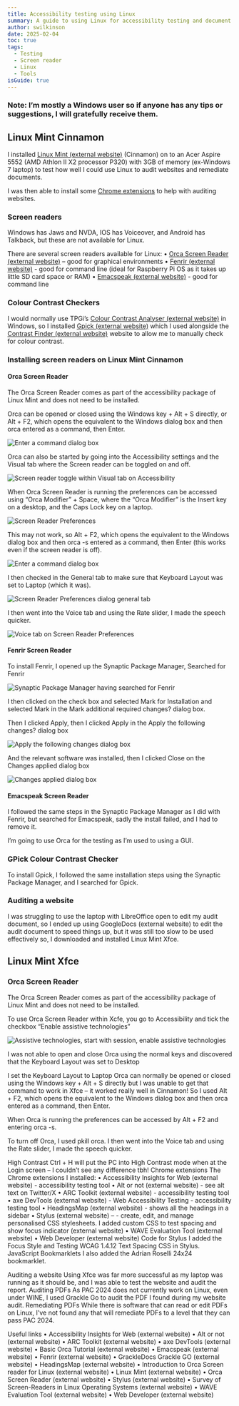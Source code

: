 ```yaml
---
title: Accessibility testing using Linux
summary: A guide to using Linux for accessibility testing and document remediation
author: swilkinson
date: 2025-02-04
toc: true
tags:
  - Testing
  - Screen reader
  - Linux
  - Tools
isGuide: true
---
```

### **Note: I’m mostly a Windows user so if anyone has any tips or suggestions, I will gratefully receive them.**

## Linux Mint Cinnamon

I installed [Linux Mint (external website)](https://linuxmint.com/) (Cinnamon) on to an Acer Aspire 5552 (AMD Athlon II X2 processor P320) with 3GB of memory (ex-Windows 7 laptop) to test how well I could use Linux to audit websites and remediate documents.

I was then able to install some [Chrome extensions](https://www.makethingsaccessible.com/guides/accessibility-testing-tools/#:~:text=and%20add%2Dons-,Chrome,-Accessibility%20Insights%20for) to help with auditing websites.

### Screen readers

Windows has Jaws and NVDA, IOS has Voiceover, and Android has Talkback, but these are not available for Linux. 

There are several screen readers available for Linux:
• [Orca Screen Reader (external website)](https://help.gnome.org/users/orca/stable/index.html.en) – good for graphical environments
• [Fenrir (external website)](https://github.com/chrys87/fenrir) - good for command line (ideal for Raspberry Pi OS as it takes up little SD card space or RAM)
• [Emacspeak (external website)](https://github.com/tvraman/emacspeak) - good for command line

### Colour Contrast Checkers

I would normally use TPGi’s [Colour Contrast Analyser (external website)](https://www.tpgi.com/color-contrast-checker/) in Windows, so I installed [Gpick (external website)](https://www.gpick.org/) which I used alongside the [Contrast Finder (external website)](https://app.contrast-finder.org/?lang=en) website to allow me to manually check for colour contrast.

### Installing screen readers on Linux Mint Cinnamon

#### Orca Screen Reader

The Orca Screen Reader comes as part of the accessibility package of Linux Mint and does not need to be installed.

Orca can be opened or closed using the Windows key + Alt + S directly, or Alt + F2, which opens the equivalent to the Windows dialog box and then orca entered as a command, then Enter.

![Enter a command dialog box](src/guideImg/1-command.png)

Orca can also be started by going into the Accessibility settings and the Visual tab where the Screen reader can be toggled on and off. 

![Screen reader toggle within Visual tab on Accessibility](src/guideImg/2-accessibility-dialog-box.png)

When Orca Screen Reader is running the preferences can be accessed using “Orca Modifier” + Space, where the “Orca Modifier” is the Insert key on a desktop, and the Caps Lock key on a laptop. 

![Screen Reader Preferences](src/guideImg/3-orca-preferences.png)

This may not work, so Alt + F2, which opens the equivalent to the Windows dialog box and then 
orca -s entered as a command, then Enter (this works even if the screen reader is off).

![Enter a command dialog box](src/guideImg/1-command.png)

I then checked in the General tab to make sure that Keyboard Layout was set to Laptop (which it was).

![Screen Reader Preferences dialog general tab](src/guideImg/4-keyboard-layout.png)

I then went into the Voice tab and using the Rate slider, I made the speech quicker.

![Voice tab on Screen Reader Preferences ](src/guideImg/5-screen-reader-speed.png)

#### Fenrir Screen Reader

To install Fenrir, I opened up the Synaptic Package Manager, Searched for Fenrir

![Synaptic Package Manager having searched for Fenrir](src/guideImg/6-synaptic-package-manager.png)

I then clicked on the check box and selected Mark for Installation and selected Mark in the Mark additional required changes? dialog box. 

Then I clicked Apply, then I clicked Apply in the Apply the following changes? dialog box

![Apply the following changes dialog box](src/guideImg/8-apply-the-following-changes.png)

And the relevant software was installed, then I clicked Close on the Changes applied dialog box

![Changes applied dialog box](src/guideImg/9-changes-applied.png)

#### Emacspeak Screen Reader

I followed the same steps in the Synaptic Package Manager as I did with Fenrir, but searched for Emacspeak, sadly the install failed, and I had to remove it.

I’m going to use Orca for the testing as I’m used to using a GUI.

### GPick Colour Contrast Checker

To install Gpick, I followed the same installation steps using the Synaptic Package Manager, and I searched for Gpick.

### Auditing a website

I was struggling to use the laptop with LibreOffice open to edit my audit document, so I ended up using GoogleDocs (external website) to edit the audit document to speed things up, but it was still too slow to be used effectively so, I downloaded and installed Linux Mint Xfce.

## Linux Mint Xfce

### Orca Screen Reader

The Orca Screen Reader comes as part of the accessibility package of Linux Mint and does not need to be installed.

To use Orca Screen Reader within Xcfe, you go to Accessibility and tick the checkbox “Enable assistive technologies”

![Assistive technologies, start with session, enable assistive technologies](src/guideImg/10-accesibility.png)

I was not able to open and close Orca using the normal keys and discovered that the Keyboard Layout was set to Desktop

I set the Keyboard Layout to Laptop
Orca can normally be opened or closed using the Windows key + Alt + S directly but I was unable to get that command to work in Xfce – it worked really well in Cinnamon!
So I used Alt + F2, which opens the equivalent to the Windows dialog box and then orca entered as a command, then Enter.

When Orca is running the preferences can be accessed by Alt + F2 and entering orca -s. 

To turn off Orca, I used pkill orca.
I then went into the Voice tab and using the Rate slider, I made the speech quicker.

High Contrast
Ctrl + H will put the PC into High Contrast mode when at the Login screen – I couldn’t see any difference tbh!
Chrome extensions
The Chrome extensions I installed:
• Accessibility Insights for Web (external website) - accessibility testing tool
• Alt or not (external website) - see alt text on Twitter/X
• ARC Toolkit (external website) - accessibility testing tool
• axe DevTools (external website) - Web Accessibility Testing - accessibility testing tool
• HeadingsMap (external website) - shows all the headings in a sidebar
• Stylus (external website) – - create, edit, and manage personalised CSS stylesheets. I added custom CSS to test spacing and show focus indicator (external website)
• WAVE Evaluation Tool (external website) 
• Web Developer (external website) 
Code for Stylus
I added the Focus Style and Testing WCAG 1.4.12 Text Spacing CSS in Stylus.
JavaScript Bookmarklets
I also added the Adrian Roselli 24x24 bookmarklet.

Auditing a website
Using Xfce was far more successful as my laptop was running as it should be, and I was able to test the website and audit the report.
Auditing PDFs
As PAC 2024 does not currently work on Linux, even under WINE, I used Grackle Go to audit the PDF I found during my website audit.
Remediating PDFs
While there is software that can read or edit PDFs on Linux, I’ve not found any that will remediate PDFs to a level that they can pass PAC 2024.

Useful links
• Accessibility Insights for Web (external website)
• Alt or not (external website) 
• ARC Toolkit (external website)
• axe DevTools (external website)
• Basic Orca Tutorial (external website)
• Emacspeak (external website)
• Fenrir (external website)
• GrackleDocs Grackle GO (external website)
• HeadingsMap (external website) 
• Introduction to Orca Screen reader for Linux (external website)
• Linux Mint (external website)
• Orca Screen Reader (external website)
• Stylus (external website) 
• Survey of Screen-Readers in Linux Operating Systems (external website)
• WAVE Evaluation Tool (external website) 
• Web Developer (external website)

